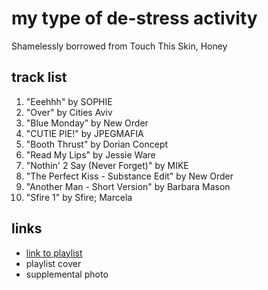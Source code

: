 # my type of de-stress activity

Shamelessly borrowed from Touch This Skin, Honey

## track list

1. "Eeehhh" by SOPHIE
2. "Over" by Cities Aviv
3. "Blue Monday" by New Order
4. "CUTIE PIE!" by JPEGMAFIA
5. "Booth Thrust" by Dorian Concept
6. "Read My Lips" by Jessie Ware
7. "Nothin' 2 Say (Never Forget)" by MIKE
8. "The Perfect Kiss - Substance Edit" by New Order
9. "Another Man - Short Version" by Barbara Mason
10. "Sfire 1" by Sfire; Marcela

## links

- [link to playlist](https://open.spotify.com/playlist/3C0JhmmYK7sFujgw07wKa3)
- playlist cover
- supplemental photo

